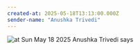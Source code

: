 ```yaml
---
created-at: 2025-05-18T13:13:00.000Z
sender-name: "Anushka Trivedi"
---
```


![at Sun May 18 2025 Anushka Trivedi says](/messages/images/IMG-20250518-WA0001.jpg)

